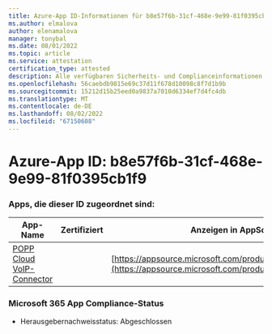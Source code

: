```yaml
---
title: Azure-App ID-Informationen für b8e57f6b-31cf-468e-9e99-81f0395cb1f9
ms.author: elmalova
author: elenamalova
manager: tonybal
ms.date: 08/01/2022
ms.topic: article
ms.service: attestation
certification_type: attested
description: Alle verfügbaren Sicherheits- und Complianceinformationen für b8e57f6b-31cf-468e-9e99-81f0395cb1f9.
ms.openlocfilehash: 56caebdb9815e69c37d11f678d10098c8f7d1b9b
ms.sourcegitcommit: 15212d15b25eed0a9837a7010d6334ef7d4fc4db
ms.translationtype: MT
ms.contentlocale: de-DE
ms.lasthandoff: 08/02/2022
ms.locfileid: "67150608"
---
```

# <a name="azure-app-id-b8e57f6b-31cf-468e-9e99-81f0395cb1f9"></a>Azure-App ID: b8e57f6b-31cf-468e-9e99-81f0395cb1f9


### <a name="apps-associated-with-this-id"></a>Apps, die dieser ID zugeordnet sind:
| **App-Name** | **Zertifiziert** | **Anzeigen in AppSource** |
|--------------|---------------|-----------------------|
| [POPP Cloud VoIP-Connector](../forward/WA200003306.md) |  | [https://appsource.microsoft.com/product/office/WA200003306](https://appsource.microsoft.com/product/office/WA200003306) |

### <a name="microsoft-365-app-compliance-status"></a>Microsoft 365 App Compliance-Status
- Herausgebernachweisstatus: Abgeschlossen
